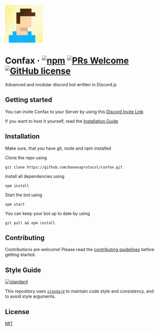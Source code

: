 ![Confax Avatar](./images/avatar.png)

# Confax &middot; [![npm](https://img.shields.io/npm/v/npm.svg?style=flat-square)](https://www.npmjs.com/package/npm) [![PRs Welcome](https://img.shields.io/badge/PRs-welcome-brightgreen.svg?style=flat-square)](http://makeapullrequest.com) [![GitHub license](https://img.shields.io/badge/license-MIT-blue.svg?style=flat-square)](LICENSE)

Advanced and modular discord bot written in Discord.js

## Getting started

You can invite Confax to your Server by using this [Discord Invite Link](https://discordapp.com/oauth2/authorize?client_id=319545839951544320&permissions=519174&scope=bot)

If you want to host it yourself, read the [Installation Guide](#installation)

## Installation

Make sure, that you have git, node and npm installed

Clone the repo using

    git clone https://github.com/bananaprotocol/confax.git

Install all dependencies using

    npm install

Start the bot using

    npm start

You can keep your bot up to date by using

    git pull && npm install

## Contributing

Contributions are welcome! Please read the [contributing guidelines](CONTRIBUTING.md) before getting started.

## Style Guide

[![standard][standard-image]][standard-url]

This repository uses [`standard`][standard-url] to maintain code style and consistency, and to avoid style arguments.

[standard-image]: https://cdn.rawgit.com/feross/standard/master/badge.svg
[standard-url]: https://github.com/feross/standard
[semistandard-image]: https://cdn.rawgit.com/flet/semistandard/master/badge.svg
[semistandard-url]: https://github.com/Flet/semistandard

## License

[MIT](LICENSE)